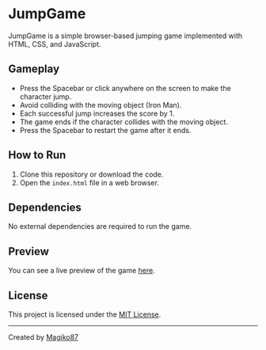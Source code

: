 # JumpGame

JumpGame is a simple browser-based jumping game implemented with HTML, CSS, and JavaScript.

## Gameplay

- Press the Spacebar or click anywhere on the screen to make the character jump.
- Avoid colliding with the moving object (Iron Man).
- Each successful jump increases the score by 1.
- The game ends if the character collides with the moving object.
- Press the Spacebar to restart the game after it ends.

## How to Run

1. Clone this repository or download the code.
2. Open the `index.html` file in a web browser.

## Dependencies

No external dependencies are required to run the game.

## Preview

You can see a live preview of the game [here]([https://example.com](https://magiko87.github.io/PortFolio/Progetti/JumpGame/index.html)).

## License

This project is licensed under the [MIT License](LICENSE).

---

Created by [Magiko87](https://github.com/Magiko87)
